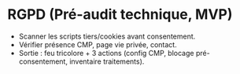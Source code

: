 # RGPD (Pré-audit technique, MVP)
- Scanner les scripts tiers/cookies avant consentement.
- Vérifier présence CMP, page vie privée, contact.
- Sortie : feu tricolore + 3 actions (config CMP, blocage pré-consentement, inventaire traitements).

